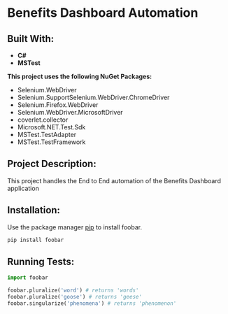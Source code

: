# Benefits Dashboard Automation

## Built With:

* **C#**
* **MSTest**


**This project uses the following NuGet Packages:**

* Selenium.WebDriver
* Selenium.SupportSelenium.WebDriver.ChromeDriver 
* Selenium.Firefox.WebDriver
* Selenium.WebDriver.MicrosoftDriver
* coverlet.collector
* Microsoft.NET.Test.Sdk
* MSTest.TestAdapter
* MSTest.TestFramework

## Project Description:

This project handles the End to End automation of the Benefits Dashboard application

## Installation:

Use the package manager [pip](https://pip.pypa.io/en/stable/) to install foobar.

```bash
pip install foobar
```

## Running Tests:

```python
import foobar

foobar.pluralize('word') # returns 'words'
foobar.pluralize('goose') # returns 'geese'
foobar.singularize('phenomena') # returns 'phenomenon'
```